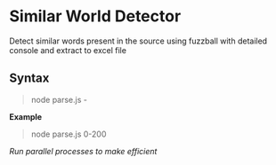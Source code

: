 # Similar World Detector
Detect similar words present in the source using fuzzball with detailed console and extract to excel file

## Syntax

> node parse.js <from>-<to>

**Example**

> node parse.js 0-200

*Run parallel processes to make efficient*
